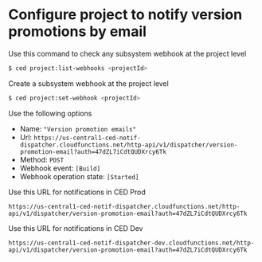# Configure project to notify version promotions by email

Use this command to check any subsystem webhook at the project level

```bash
$ ced project:list-webhooks <projectId>
```

Create a subsystem webhook at the project level

```bash
$ ced project:set-webhook <projectId>
```

Use the following options

- Name: `"Version promotion emails"`
- Url: `https://us-central1-ced-notif-dispatcher.cloudfunctions.net/http-api/v1/dispatcher/version-promotion-email?auth=47dZL7iCdtQUDXrcy6Tk`
- Method: `POST`
- Webhook event: `[Build]`
- Webhook operation state: `[Started]`

Use this URL for notifications in CED Prod

```
https://us-central1-ced-notif-dispatcher.cloudfunctions.net/http-api/v1/dispatcher/version-promotion-email?auth=47dZL7iCdtQUDXrcy6Tk
```

Use this URL for notifications in CED Dev

```
https://us-central1-ced-notif-dispatcher-dev.cloudfunctions.net/http-api/v1/dispatcher/version-promotion-email?auth=47dZL7iCdtQUDXrcy6Tk
```
